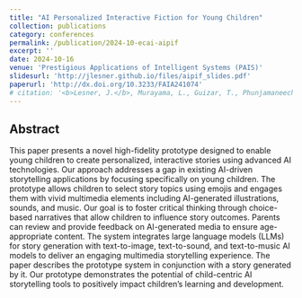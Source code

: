 ```yaml
---
title: "AI Personalized Interactive Fiction for Young Children"
collection: publications
category: conferences
permalink: /publication/2024-10-ecai-aipif
excerpt: ''
date: 2024-10-16
venue: 'Prestigious Applications of Intelligent Systems (PAIS)'
slidesurl: 'http://jlesner.github.io/files/aipif_slides.pdf'
paperurl: 'http://dx.doi.org/10.3233/FAIA241074'
# citation: '<b>Lesner, J.</b>, Murayama, L., Guizar, T., Phunjamaneechot, P., & Shapiro, D. (2024). AI Personalized Interactive Fiction for Young Children. In ECAI 2024 (pp. 4487-4490). IOS Press.'
---
```


Abstract
---
This paper presents a novel high-fidelity prototype designed to enable young children to create personalized, interactive stories using advanced AI technologies. Our approach addresses a gap in existing AI-driven storytelling applications by focusing specifically on young children. The prototype allows children to select story topics using emojis and engages them with vivid multimedia elements including AI-generated illustrations, sounds, and music. Our goal is to foster critical thinking through choice-based narratives that allow children to influence story outcomes. Parents can review and provide feedback on AI-generated media to ensure age-appropriate content. The system integrates large language models (LLMs) for story generation with text-to-image, text-to-sound, and text-to-music AI models to deliver an engaging multimedia storytelling experience. The paper describes the prototype system in conjunction with a story generated by it. Our prototype demonstrates the potential of child-centric AI storytelling tools to positively impact children’s learning and development.